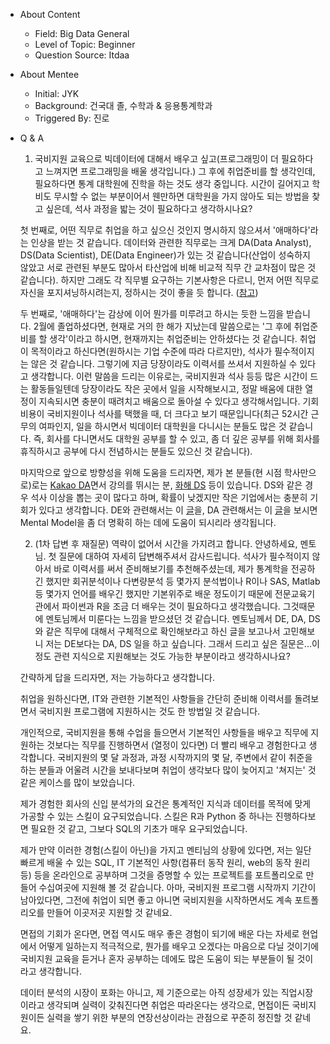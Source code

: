 - About Content
    - Field: Big Data General
    - Level of Topic: Beginner
    - Question Source: Itdaa

- About Mentee
    - Initial: JYK
    - Background: 건국대 졸, 수학과 & 응용통계학과
    - Triggered By: 진로

- Q & A
    1. 국비지원 교육으로 빅데이터에 대해서 배우고 싶고(프로그래밍이 더 필요하다고 느껴지면 프로그래밍을 배울 생각입니다.) 그 후에 취업준비를 할 생각인데, 필요하다면 통계 대학원에 진학을 하는 것도 생각 중입니다.
    시간이 길어지고 학비도 무시할 수 없는 부분이어서 웬만하면 대학원을 가지 않아도 되는 방법을 찾고 싶은데, 석사 과정을 밟는 것이 필요하다고 생각하시나요?

    첫 번째로, 어떤 직무로 취업을 하고 싶으신 것인지 명시하지 않으셔서 '애매하다'라는 인상을 받는 것 같습니다. 데이터와 관련한 직무로는 크게 DA(Data Analyst), DS(Data Scientist), DE(Data Engineer)가 있는 것 같습니다(산업이 성숙하지 않았고 서로 관련된 부분도 많아서 타산업에 비해 비교적 직무 간 교차점이 많은 것 같습니다). 하지만 그래도 각 직무별 요구하는 기본사항은 다르니, 먼저 어떤 직무로 자신을 포지셔닝하시려는지, 정하시는 것이 좋을 듯 합니다. ([참고](https://inspirit941.tistory.com/entry/%EB%8D%B0%EC%9D%B4%ED%84%B0-%EC%97%94%EC%A7%80%EB%8B%88%EC%96%B4-vs-%EB%8D%B0%EC%9D%B4%ED%84%B0-%EC%82%AC%EC%9D%B4%EC%96%B8%ED%8B%B0%EC%8A%A4%ED%8A%B8-vs-%EB%8D%B0%EC%9D%B4%ED%84%B0-%EB%B6%84%EC%84%9D%EA%B0%80-%EC%B0%A8%EC%9D%B4%EA%B0%80-%EB%AD%98%EA%B9%8C))

    두 번째로, '애매하다'는 감상에 이어 뭔가를 미루려고 하시는 듯한 느낌을 받습니다. 2월에 졸업하셨다면, 현재로 거의 한 해가 지났는데 말씀으로는 '그 후에 취업준비를 할 생각'이라고 하시면, 현재까지는 취업준비는 안하셨다는 것 같습니다. 취업이 목적이라고 하신다면(원하시는 기업 수준에 따라 다르지만), 석사가 필수적이지는 않은 것 같습니다. 그렇기에 지금 당장이라도 이력서를 쓰셔서 지원하실 수 있다고 생각합니다. 이런 말씀을 드리는 이유로는, 국비지원과 석사 등등 많은 시간이 드는 활동들일텐데 당장이라도 작은 곳에서 일을 시작해보시고, 정말 배움에 대한 열정이 지속되시면 충분이 때려치고 배움으로 돌아설 수 있다고 생각해서입니다. 기회비용이 국비지원이나 석사를 택했을 때, 더 크다고 보기 때문입니다(최근 52시간 근무의 여파인지, 일을 하시면서 빅데이터 대학원을 다니시는 분들도 많은 것 같습니다. 즉, 회사를 다니면서도 대학원 공부를 할 수 있고, 좀 더 깊은 공부를 위해 회사를 휴직하시고 공부에 다시 전념하시는 분들도 있으신 것 같습니다).

    마지막으로 앞으로 방향성을 위해 도움을 드리자면, 제가 본 분들(현 시점 학사만으로)로는 [Kakao DA](https://lumiamitie.github.io/mino/)면서 강의를 뛰시는 분, [화해 DS](https://brunch.co.kr/@birdview/7) 등이 있습니다. DS와 같은 경우 석사 이상을 뽑는 곳이 많다고 하며, 확률이 낮겠지만 작은 기업에서는 충분히 기회가 있다고 생각합니다. DE와 관련해서는 이 [글](https://github.com/kadensungbincho/mentoring/blob/master/191019_%EB%8D%B0%EC%9D%B4%ED%84%B0%20%EC%97%94%EC%A7%80%EB%8B%88%EC%96%B4%EB%A1%9C%EC%84%9C%EC%9D%98%20%ED%95%84%EC%88%98%20%EC%97%AD%EB%9F%89.md)을, DA 관련해서는 이 [글](https://github.com/kadensungbincho/mentoring/blob/master/191008_%EB%8D%B0%EC%9D%B4%ED%84%B0%20%EC%A0%84%EB%AC%B8%EA%B0%80%EC%9D%98%20%EC%A7%81%EB%AC%B4%ED%99%9C%EB%8F%99%EC%9D%B4%20%EA%B6%81%EA%B8%88%ED%95%A9%EB%8B%88%EB%8B%A4.md)을 보시면 Mental Model을 좀 더 명확히 하는 데에 도움이 되시리라 생각됩니다.

    2. (1차 답변 후 재질문) 역략이 없어서 시간을 가지려고 합니다. 안녕하세요, 멘토님.
        첫 질문에 대하여 자세히 답변해주셔서 감사드립니다.
        석사가 필수적이지 않아서 바로 이력서를 써서 준비해보기를 추천해주셨는데,
        제가 통계학을 전공하긴 했지만 회귀분석이나 다변량분석 등 몇가지 분석법이나 R이나 SAS, Matlab 등 몇가지 언어를 배우긴 했지만 기본위주로 배운 정도이기 때문에 전문교육기관에서 파이썬과 R을 조금 더 배우는 것이 필요하다고 생각했습니다. 그것때문에 멘토님께서 미룬다는 느낌을 받으셨던 것 같습니다.
        멘토님께서 DE, DA, DS와 같은 직무에 대해서 구체적으로 확인해보라고 하신 글을 보고나서 고민해보니 저는 DE보다는 DA, DS 일을 하고 싶습니다.
        그래서 드리고 싶은 질문은...이 정도 관련 지식으로 지원해보는 것도 가능한 부분이라고 생각하시나요? 

    간략하게 답을 드리자면, 저는 가능하다고 생각합니다.
    
    취업을 원하신다면, IT와 관련한 기본적인 사항들을 간단히 준비해 이력서를 돌려보면서 국비지원 프로그램에 지원하시는 것도 한 방법일 것 같습니다. 

    개인적으로, 국비지원을 통해 수업을 들으면서 기본적인 사항들을 배우고 직무에 지원하는 것보다는 직무를 진행하면서 (열정이 있다면) 더 빨리 배우고 경험한다고 생각합니다. 국비지원의 몇 달 과정과, 과정 시작까지의 몇 달, 주변에서 같이 취준을 하는 분들과 어울려 시간을 보내다보며 취업이 생각보다 많이 늦어지고 '쳐지는' 것 같은 케이스를 많이 보았습니다.

    제가 경험한 회사의 신입 분석가의 요건은 통계적인 지식과 데이터를 목적에 맞게 가공할 수 있는 스킬이 요구되었습니다. 스킬은 R과 Python 중 하나는 진행하다보면 필요한 것 같고, 그보다 SQL의 기초가 매우 요구되었습니다.

    제가 만약 이러한 경험(스킬이 아닌)을 가지고 멘티님의 상황에 있다면, 저는 일단 빠르게 배울 수 있는 SQL, IT 기본적인 사항(컴퓨터 동작 원리, web의 동작 원리 등) 등을 온라인으로 공부하며 그것을 증명할 수 있는 프로젝트를 포트폴리오로 만들어 수십여곳에 지원해 볼 것 같습니다. 아마, 국비지원 프로그램 시작까지 기간이 남아있다면, 그전에 취업이 되면 좋고 아니면 국비지원을 시작하면서도 계속 포트폴리오를 만들어 이곳저곳 지원할 것 같네요.

    면접의 기회가 온다면, 면접 역시도 매우 좋은 경험이 되기에 배운 다는 자세로 현업에서 어떻게 일하는지 적극적으로, 뭔가를 배우고 오겠다는 마음으로 다닐 것이기에 국비지원 교육을 듣거나 혼자 공부하는 데에도 많은 도움이 되는 부분들이 될 것이라고 생각합니다.

    데이터 분석의 시장이 포화는 아니고, 제 기준으로는 아직 성장세가 있는 직업시장이라고 생각되며 실력이 갖춰진다면 취업은 따라온다는 생각으로, 면접이든 국비지원이든 실력을 쌓기 위한 부분의 연장선상이라는 관점으로 꾸준히 정진할 것 같네요.